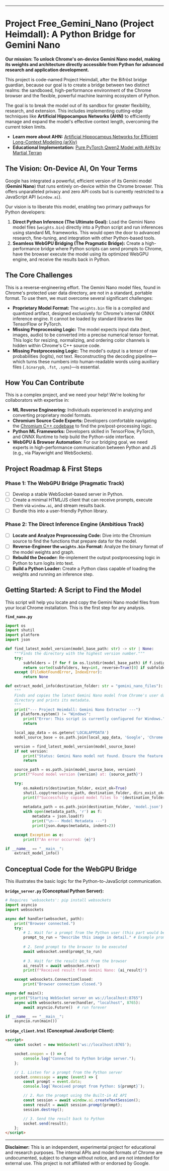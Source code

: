 
---

# Project Free_Gemini_Nano (Project Heimdall): A Python Bridge for Gemini Nano

**Our mission: To unlock Chrome's on-device Gemini Nano model, making its weights and architecture directly accessible from Python for advanced research and application development.**

This project is code-named Project Heimdall, after the Bifröst bridge guardian, because our goal is to create a bridge between two distinct realms: the sandboxed, high-performance environment of the Chrome browser and the flexible, powerful machine learning ecosystem of Python.

The goal is to break the model out of its sandbox for greater flexibility, research, and extension. This includes implementing cutting-edge techniques like **Artificial Hippocampus Networks (AHN)** to efficiently manage and expand the model's effective context length, overcoming the current token limits.

- **Learn more about AHN:** [Artificial Hippocampus Networks for Efficient Long-Context Modeling (arXiv)](https://arxiv.org/pdf/2510.07318)
- **Educational Implementation:** [Pure PyTorch Qwen2 Model with AHN by Martial Terran](https://huggingface.co/MartialTerran/Toy_Qwen2-AHN_ByteDance-Seed_AHN/blob/main/README.md)

## The Vision: On-Device AI, On Your Terms

Google has integrated a powerful, efficient version of its Gemini model (**Gemini Nano**) that runs entirely on-device within the Chrome browser. This offers unparalleled privacy and zero API costs but is currently restricted to a JavaScript API (`window.ai`).

Our vision is to liberate this model, enabling two primary pathways for Python developers:

1.  **Direct Python Inference (The Ultimate Goal):** Load the Gemini Nano model files (`weights.bin`) directly into a Python script and run inferences using standard ML frameworks. This would open the door to advanced research, fine-tuning, and integration with other Python-based tools.
2.  **Seamless WebGPU Bridging (The Pragmatic Bridge):** Create a high-performance bridge where Python scripts can send prompts to Chrome, have the browser execute the model using its optimized WebGPU engine, and receive the results back in Python.

## The Core Challenges

This is a reverse-engineering effort. The Gemini Nano model files, found in Chrome's protected user data directory, are not in a standard, portable format. To use them, we must overcome several significant challenges:

-   **Proprietary Model Format:** The `weights.bin` file is a compiled and quantized artifact, designed exclusively for Chrome's internal ONNX inference engine. It cannot be loaded by standard libraries like TensorFlow or PyTorch.
-   **Missing Preprocessing Logic:** The model expects input data (text, images, audio) to be converted into a precise numerical tensor format. This logic for resizing, normalizing, and ordering color channels is hidden within Chrome's C++ source code.
-   **Missing Postprocessing Logic:** The model's output is a tensor of raw probabilities (logits), not text. Reconstructing the decoding pipeline—which turns these numbers into human-readable words using auxiliary files (`.binarypb`, `.fst`, `.syms`)—is essential.

## How You Can Contribute

This is a complex project, and we need your help! We're looking for collaborators with expertise in:

-   **ML Reverse Engineering:** Individuals experienced in analyzing and converting proprietary model formats.
-   **Chromium Source Code Experts:** Developers comfortable navigating the [Chromium C++ codebase](https://source.chromium.org/chromium/chromium/src/+/main:components/optimization_guide/core/model_execution/on_device_model_service_controller.cc) to find the pre/post-processing logic.
-   **Python ML Frameworks:** Developers skilled in TensorFlow, PyTorch, and ONNX Runtime to help build the Python-side interface.
-   **WebGPU & Browser Automation:** For our bridging goal, we need experts in high-performance communication between Python and JS (e.g., via Playwright and WebSockets).

## Project Roadmap & First Steps

### Phase 1: The WebGPU Bridge (Pragmatic Track)
-   [ ] Develop a stable WebSocket-based server in Python.
-   [ ] Create a minimal HTML/JS client that can receive prompts, execute them via `window.ai`, and stream results back.
-   [ ] Bundle this into a user-friendly Python library.

### Phase 2: The Direct Inference Engine (Ambitious Track)
-   [ ] **Locate and Analyze Preprocessing Code:** Dive into the Chromium source to find the functions that prepare data for the model.
-   [ ] **Reverse-Engineer the `weights.bin` Format:** Analyze the binary format of the model weights and graph.
-   [ ] **Rebuild the Decoder:** Re-implement the output postprocessing logic in Python to turn logits into text.
-   [ ] **Build a Python Loader:** Create a Python class capable of loading the weights and running an inference step.

## Getting Started: A Script to Find the Model

This script will help you locate and copy the Gemini Nano model files from your local Chrome installation. This is the first step for any analysis.

**`find_nano.py`**
```python
import os
import shutil
import platform
import json

def find_latest_model_version(model_base_path: str) -> str | None:
    """Finds the directory with the highest version number."""
    try:
        subfolders = [f for f in os.listdir(model_base_path) if f.isdigit()]
        return sorted(subfolders, key=int, reverse=True)[0] if subfolders else None
    except (FileNotFoundError, IndexError):
        return None

def extract_model_info(destination_folder: str = "gemini_nano_files"):
    """
    Finds and copies the latest Gemini Nano model from Chrome's user data
    directory and prints its metadata.
    """
    print("--- Project Heimdall: Gemini Nano Extractor ---")
    if platform.system() != "Windows":
        print("Error: This script is currently configured for Windows.")
        return

    local_app_data = os.getenv('LOCALAPPDATA')
    model_source_base = os.path.join(local_app_data, 'Google', 'Chrome', 'User Data', 'OnDeviceModel')

    version = find_latest_model_version(model_source_base)
    if not version:
        print("Status: Gemini Nano model not found. Ensure the feature is enabled in chrome://flags.")
        return

    source_path = os.path.join(model_source_base, version)
    print(f"Found model version {version} at: {source_path}")

    try:
        os.makedirs(destination_folder, exist_ok=True)
        shutil.copytree(source_path, destination_folder, dirs_exist_ok=True)
        print(f"Successfully copied model files to '{destination_folder}' directory.")
        
        metadata_path = os.path.join(destination_folder, 'model.json')
        with open(metadata_path, 'r') as f:
            metadata = json.load(f)
            print("\n--- Model Metadata ---")
            print(json.dumps(metadata, indent=2))

    except Exception as e:
        print(f"An error occurred: {e}")

if __name__ == "__main__":
    extract_model_info()
```

## Conceptual Code for the WebGPU Bridge

This illustrates the basic logic for the Python-to-JavaScript communication.

**`bridge_server.py` (Conceptual Python Server):**
```python
# Requires 'websockets': pip install websockets
import asyncio
import websockets

async def handler(websocket, path):
    print("Browser connected.")
    try:
        # 1. Wait for a prompt from the Python user (this part would be expanded)
        prompt_to_run = "Describe this image in detail." # Example prompt
        
        # 2. Send prompt to the browser to be executed
        await websocket.send(prompt_to_run)
        
        # 3. Wait for the result back from the browser
        ai_result = await websocket.recv()
        print(f"Received result from Gemini Nano: {ai_result}")

    except websockets.ConnectionClosed:
        print("Browser connection closed.")

async def main():
    print("Starting WebSocket server on ws://localhost:8765")
    async with websockets.serve(handler, "localhost", 8765):
        await asyncio.Future()  # run forever

if __name__ == "__main__":
    asyncio.run(main())
```

**`bridge_client.html` (Conceptual JavaScript Client):**
```html
<script>
    const socket = new WebSocket('ws://localhost:8765');

    socket.onopen = () => {
        console.log("Connected to Python bridge server.");
    };

    // 1. Listen for a prompt from the Python server
    socket.onmessage = async (event) => {
        const prompt = event.data;
        console.log(`Received prompt from Python: ${prompt}`);

        // 2. Run the prompt using the Built-in AI API
        const session = await window.ai.createTextSession();
        const result = await session.prompt(prompt);
        session.destroy();

        // 3. Send the result back to Python
        socket.send(result);
    };
</script>
```

---
**Disclaimer:** This is an independent, experimental project for educational and research purposes. The internal APIs and model formats of Chrome are undocumented, subject to change without notice, and are not intended for external use. This project is not affiliated with or endorsed by Google.
```
